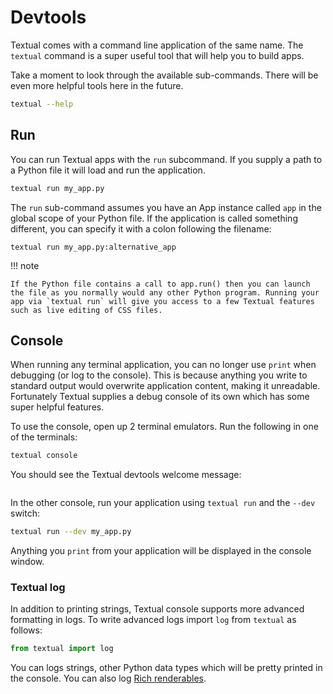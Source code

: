 # Devtools

Textual comes with a command line application of the same name. The `textual` command is a super useful tool that will help you to build apps.

Take a moment to look through the available sub-commands. There will be even more helpful tools here in the future.

```bash
textual --help
```

## Run

You can run Textual apps with the `run` subcommand. If you supply a path to a Python file it will load and run the application.

```bash
textual run my_app.py
```

The `run` sub-command assumes you have an App instance called `app` in the global scope of your Python file. If the application is called something different, you can specify it with a colon following the filename:

```
textual run my_app.py:alternative_app
```

!!! note

    If the Python file contains a call to app.run() then you can launch the file as you normally would any other Python program. Running your app via `textual run` will give you access to a few Textual features such as live editing of CSS files.

## Console

When running any terminal application, you can no longer use `print` when debugging (or log to the console). This is because anything you write to standard output would overwrite application content, making it unreadable. Fortunately Textual supplies a debug console of its own which has some super helpful features.

To use the console, open up 2 terminal emulators. Run the following in one of the terminals:

```bash
textual console
```

You should see the Textual devtools welcome message:

```{.textual title="textual console" path="docs/examples/getting_started/console.py", press="_,_"}
```

In the other console, run your application using `textual run` and the `--dev` switch:

```bash
textual run --dev my_app.py
```

Anything you `print` from your application will be displayed in the console window.

### Textual log

In addition to printing strings, Textual console supports more advanced formatting in logs. To write advanced logs import `log` from `textual` as follows:

```python
from textual import log
```

You can logs strings, other Python data types which will be pretty printed in the console. You can also log [Rich renderables](https://rich.readthedocs.io/en/stable/protocol.html). 


